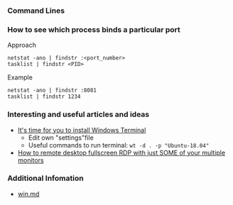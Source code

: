 ### Command Lines

### How to see which process binds a particular port
Approach
   ```
   netstat -ano | findstr :<port_number>
   tasklist | findstr <PID>
   ```
Example
   ```
   netstat -ano | findstr :8081
   tasklist | findstr 1234
   ```



### Interesting and useful articles and ideas

* [It's time for you to install Windows Terminal](https://www.hanselman.com/blog/its-time-for-you-to-install-windows-terminal)
   - Edit own "settings"file
   - Useful commands to run terminal: ```wt -d . -p "Ubuntu-18.04"```
* [How to remote desktop fullscreen RDP with just SOME of your multiple monitors](https://www.hanselman.com/blog/how-to-remote-desktop-fullscreen-rdp-with-just-some-of-your-multiple-monitors)

### Additional Infomation

* [win.md](win.md)
